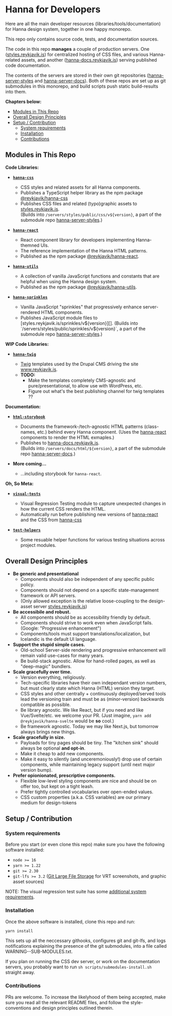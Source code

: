 # Hanna for Developers <!-- omit from toc -->

Here are all the main developer resources (libraries/tools/documentation) for
Hanna design system, together in one happy monorepo.

This repo only contains source code, tests, and documentation sources.

The code in this repo **manages** a couple of production servers. One
([styles.reykjavik.is][]) for centralized hosting of CSS files, and various
Hanna-related assets, and another
([hanna-docs.reykjavik.is](https://hanna-docs.reykjavik.is)) serving published
code documentation.

The contents of the servers are stored in their own git repositories
([hanna-server-styles][] and [hanna-server-docs][]). Both of these repos are
set up as git submodules in this monorepo, and build scripts push static
build-results into them.

**Chapters below:**

<!-- prettier-ignore-start -->

- [Modules in This Repo](#modules-in-this-repo)
- [Overall Design Principles](#overall-design-principles)
- [Setup / Contribution](#setup--contribution)
  - [System requirements](#system-requirements)
  - [Installation](#installation)
  - [Contributions](#contributions)

<!-- prettier-ignore-end -->

## Modules in This Repo

**Code Libraries:**

- **[`hanna-css`](modules/hanna-css/)**

  - CSS styles and related assets for all Hanna components.
  - Publishes a TypeScript helper library as the npm package
    [@reykjavik/hanna-css](https://www.npmjs.com/package/@reykjavik/hanna-css)
  - Publishes CSS files and related (typo)graphic assets to
    [styles.reykjavik.is][].  
    (Builds into `/servers/styles/public/css/v${version}`, a part of the
    submodule repo [hanna-server-styles][].)

- **[`hanna-react`](modules/hanna-react/)**

  - React component library for developers implementing Hanna-themned UIs.
  - The reference implementation of the Hanna HTML patterns.
  - Published as the npm package
    [@reykjavik/hanna-react](https://www.npmjs.com/package/@reykjavik/hanna-react).

- **[`hanna-utils`](modules/hanna-utils/)**

  - A collection of vanilla JavaScript functions and constants that are
    helpful when using the Hanna design system.
  - Published as the npm package
    [@reykjavik/hanna-utils](https://www.npmjs.com/package/@reykjavik/hanna-utils).

- **[`hanna-sprinkles`](modules/hanna-sprinkles/)**

  - Vanilla JavaScript "sprinkles" that progressively enhance server-rendered
    HTML components.
  - Publishes JavaScript module files to
    [styles.reykjavik.is/sprinkles/v${version}][].  
    (Builds into `/servers/styles/public/sprinkles/v${version}`, a part of the
    submodule repo [hanna-server-styles][].)

**WIP Code Libraries:**

- **[`hanna-twig`](modules/hanna-twig/)**

  - [Twig](https://twig.symfony.com/) templates used by the Drupal CMS driving
    the site www.reykjavik.is.
  - **TODO:**
    - Make the templates completely CMS-agnostic and pure/presentational, to
      allow use with WordPress, etc.
    - Figure out what's the best publishing channel for twig templates ??

**Documentation:**

- **[`html-storybook`](modules/html-storybook/)**

  - Documents the framework-/tech-agnostic HTML patterns (class-names, etc.)
    behind every Hanna component. (Uses the [hanna-react](modules/hanna-react)
    components to render the HTML exmaples.)
  - Publishes to
    [hanna-docs.reykjavik.is](https://hanna-docs.reykjavik.is/html).  
     (Builds into `/servers/docs/html/${version}`, a part of the submodule repo
    [hanna-server-docs][].)

- **More coming…**
  - …including storybook for `hanna-react`.

**Oh, So Meta:**

- **[`visual-tests`](modules/visual-tests/)**

  - Visual Regression Testing module to capture unexpected changes in how the
    current CSS renders the HTML.
  - Automatically run before publishing new versions of
    [hanna-react](modules/hanna-react/) and the CSS from
    [hanna-css](modules/hanna-css/)

- **[`test-helpers`](modules/test-helpers/)**
  - Some resuable helper functions for various testing situations across
    project modules.

## Overall Design Principles

- **Be generic and presentational**
  - Components should also be independent of any specific public policy.
  - Components should not depend on a specific state-management framework or
    API servers.
  - (Only allowed exception is the relative loose-coupling to the design-asset
    server [styles.reykjavik.is][])
- **Be accessibile and robust.**
  - All components should be as accessibility friendly by default.
  - Components should strive to work even when JavaScript fails. (Google:
    "Progressive enhancement")
  - Components/tools must support translations/localization, but Icelandic is
    the default UI language.
- **Support the stupid simple cases.**
  - Old-school Server-side rendering and progressive enhancement will remain
    valid use-cases for many years.
  - Be build-stack agnostic. Allow for hand-rolled pages, as well as
    "deep-magic" bundlers.
- **Scale gracefully over time.**
  - Version everything, religiously.
  - Tech-specific libraries have their own independant version numbers, but
    must clearly state which Hanna (HTML) version they target.
  - CSS styles and other centrally + continuously deployed/served tools lead
    the versioning train and must be as (minor-version) backwards compatible
    as possible.
  - Be library agnostic. We like React, but if you need and like
    Vue/Svelte/etc. we welcome your PR. (Just imagine,
    `yarn add @reykjavik/hanna-svelte` would be **so** cool.)
  - Be framework agnostic. Today we may like Next.js, but tomorrow always
    brings new things.
- **Scale gracefully in size.**
  - Payloads for tiny pages should be tiny. The "kitchen sink" should always
    be optional **and opt-in**.
  - Make it cheap to add new components.
  - Make it easy to silently (and unceremoniously!) drop use of certain
    components, while maintaining legacy support (until next major version
    bump).
- **Prefer opionionated, prescriptive components.**
  - Flexible low-level styling components are nice and should be on offer too,
    but kept on a tight leash.
  - Prefer tightly controlled vocabularies over open-ended values.
  - CSS custom properties (a.k.a. CSS variables) are our primary medium for
    design-tokens

## Setup / Contribution

### System requirements

Before you start (or even clone this repo) make sure you have the following
software installed:

- `node >= 16`
- `yarn >= 1.22`
- `git >= 2.30`
- `git-lfs >= 3.2` ([Git Large File Storage](https://git-lfs.github.com/) for
  VRT screenshots, and graphic asset sources)

NOTE: The visual regression test suite has some
[additional system requirements](modules/visual-tests/README.md#system-requirements).

### Installation

Once the above software is installed, clone this repo and run:

```sh
yarn install
```

This sets up all the neccessary githooks, configures git and git-lfs, and logs
notifications explaining the presence of the git submodules, into a file
called WARNING--SUB-MODULES.txt.

If you plan on running the CSS dev server, or work on the documentation
servers, you probably want to run `sh scripts/submodules-install.sh` straight
away.

### Contributions

PRs are welcome. To increase the likelyhood of them being accepted, make sure
you read all the relevant README files, and follow the style-conventions and
design principles outlined therein.

<!-- -------------------------------------------------------------- -->

[styles.reykjavik.is]: https://styles.reykjavik.is
[hanna-server-styles]: https://github.com/reykjavikcity/hanna-server-styles
[hanna-server-docs]: https://github.com/reykjavikcity/hanna-server-docs
